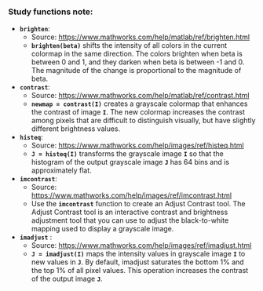 ### Study functions note:
- **`brighten`**:
  - Source: https://www.mathworks.com/help/matlab/ref/brighten.html
  - **`brighten(beta)`** shifts the intensity of all colors in the current colormap in the same direction. The colors brighten when beta is between 0 and 1, and they darken when beta is between -1 and 0. The magnitude of the change is proportional to the magnitude of beta.
- **`contrast`**: 
  - Source: https://www.mathworks.com/help/matlab/ref/contrast.html 
  - **`newmap = contrast(I)`** creates a grayscale colormap that enhances the contrast of image **`I`**. The new colormap increases the contrast among pixels that are difficult to distinguish visually, but have slightly different brightness values.
- **`histeq`**: 
  - Source: https://www.mathworks.com/help/images/ref/histeq.html
  - **`J = histeq(I)`** transforms the grayscale image **`I`** so that the histogram of the output grayscale image **`J`** has 64 bins and is approximately flat.
- **`imcontrast`**:
  - Source: https://www.mathworks.com/help/images/ref/imcontrast.html
  - Use the **`imcontrast`** function to create an Adjust Contrast tool. The Adjust Contrast tool is an interactive contrast and brightness adjustment tool that you can use to adjust the black-to-white mapping used to display a grayscale image.
- **`imadjust`** :
  - Source: https://www.mathworks.com/help/images/ref/imadjust.html
  - **`J = imadjust(I)`** maps the intensity values in grayscale image **`I`** to new values in **`J`**. By default, imadjust saturates the bottom 1% and the top 1% of all pixel values. This operation increases the contrast of the output image **`J`**.